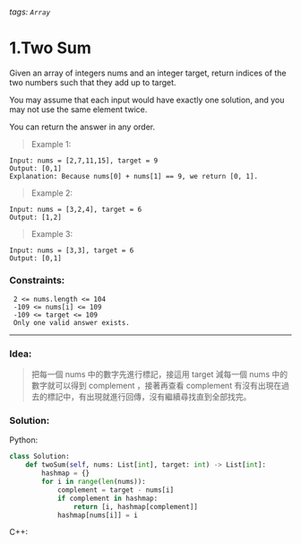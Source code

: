 ###### tags: `Array`

# 1.Two Sum
Given an array of integers nums and an integer target, return indices of the two numbers such that they add up to target.

You may assume that each input would have exactly one solution, and you may not use the same element twice.

You can return the answer in any order.  
  
 

>Example 1:
```
Input: nums = [2,7,11,15], target = 9
Output: [0,1]
Explanation: Because nums[0] + nums[1] == 9, we return [0, 1].
```
>Example 2:
```
Input: nums = [3,2,4], target = 6
Output: [1,2]
```
>Example 3:
```
Input: nums = [3,3], target = 6
Output: [0,1]
```
 

### Constraints:

     2 <= nums.length <= 104
     -109 <= nums[i] <= 109
     -109 <= target <= 109
     Only one valid answer exists.
---
### Idea:
> 把每一個 nums 中的數字先進行標記，接這用 target 減每一個 nums 中的數字就可以得到 complement ，接著再查看 complement 有沒有出現在過去的標記中，有出現就進行回傳，沒有繼續尋找直到全部找完。
### Solution:

Python:
```python
class Solution:
    def twoSum(self, nums: List[int], target: int) -> List[int]:
        hashmap = {}
        for i in range(len(nums)):
            complement = target - nums[i]
            if complement in hashmap:
                return [i, hashmap[complement]]
            hashmap[nums[i]] = i
```

C++:
```cpp=
```